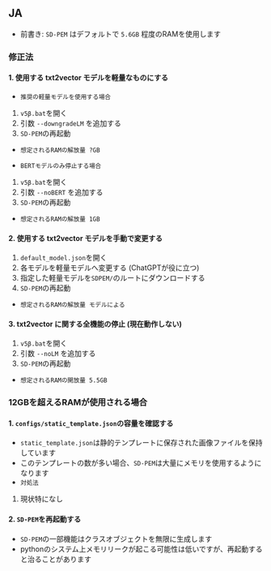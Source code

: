 ## JA
- 前書き: `SD-PEM` はデフォルトで `5.6GB` 程度のRAMを使用します
### 修正法
#### 1. 使用する txt2vector モデルを軽量なものにする
- `推奨の軽量モデルを使用する場合`
1. `v5β.bat`を開く
2. 引数 `--downgradeLM` を追加する
3. `SD-PEM`の再起動
- `想定されるRAMの解放量 ?GB`

- `BERTモデルのみ停止する場合`
1. `v5β.bat`を開く
2. 引数 `--noBERT` を追加する
3. `SD-PEM`の再起動
- `想定されるRAMの解放量 1GB`

#### 2. 使用する txt2vector モデルを手動で変更する
1. `default_model.json`を開く
2. 各モデルを軽量モデルへ変更する (ChatGPTが役に立つ)
3. 指定した軽量モデルを`SDPEM/`のルートにダウンロードする
4. `SD-PEM`の再起動
- `想定されるRAMの解放量 モデルによる`

#### 3. txt2vector に関する全機能の停止 (現在動作しない)
1. `v5β.bat`を開く
2. 引数 `--noLM` を追加する 
3. `SD-PEM`の再起動
- `想定されるRAMの開放量 5.5GB`

### 12GBを超えるRAMが使用される場合
#### 1. `configs/static_template.json`の容量を確認する
- `static_template.json`は静的テンプレートに保存された画像ファイルを保持しています
- このテンプレートの数が多い場合、`SD-PEM`は大量にメモリを使用するようになります
- `対処法`
1. 現状特になし

#### 2. `SD-PEM`を再起動する
- `SD-PEM`の一部機能はクラスオブジェクトを無限に生成します
- pythonのシステム上メモリリークが起こる可能性は低いですが、再起動すると治ることがあります
